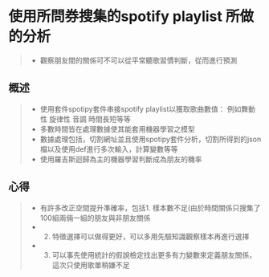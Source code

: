 # 使用所問券搜集的spotify playlist 所做的分析
> * 觀察朋友間的關係可不可以從平常聽歌習慣判斷，從而進行預測<br  />

## 概述
> * 使用套件spotipy套件串接spotify playlist以獲取歌曲數值： 例如舞動性 旋律性 音調 時間長短等等<br  />
> * 多數時間皆在處理數據使其能套用機器學習之模型
> * 數據處理包括，切割網址並且使用spotipy套件分析，切割所得到的json檔以及使用def進行多次輸入，計算變數等等<br  />
> * 使用羅吉斯迴歸為主的機器學習判斷成為朋友的機率<br  />

## 心得
> * 有許多改正空間提升準確率，包括1. 樣本數不足(由於時間關係只搜集了100組兩倆一組的朋友與非朋友關係<br  />
> * 2. 特徵選擇可以做得更好，可以多用先驗知識觀察樣本再進行選擇<br  />
> * 3. 可以事先使用統計的假說檢定找出更多有力變數來定義朋友關係，這次只使用歌單稍嫌不足<br  />
